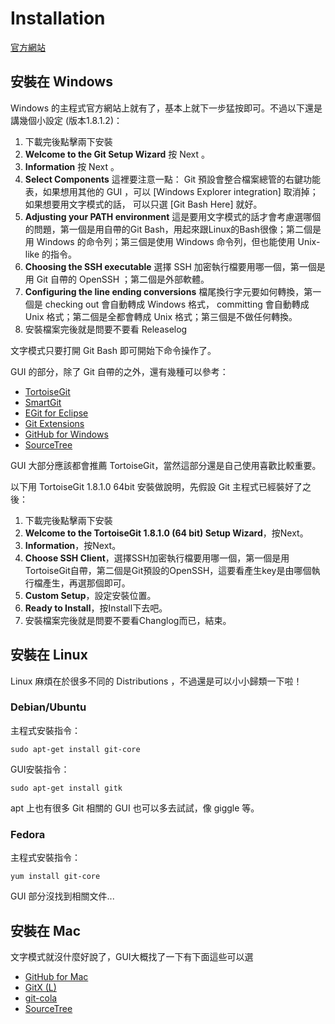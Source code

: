 Installation
============

[官方網站](http://git-scm.com/)

安裝在 Windows
--------------

Windows 的主程式官方網站上就有了，基本上就下一步猛按即可。不過以下還是講幾個小設定 (版本1.8.1.2)：

1. 下載完後點擊兩下安裝
2. **Welcome to the Git Setup Wizard** 按 Next 。
3. **Information** 按 Next 。
4. **Select Components** 這裡要注意一點： Git 預設會整合檔案總管的右鍵功能表，如果想用其他的 GUI ，可以 [Windows Explorer integration] 取消掉；如果想要用文字模式的話， 可以只選 [Git Bash Here] 就好。
5. **Adjusting your PATH environment** 這是要用文字模式的話才會考慮選哪個的問題，第一個是用自帶的Git Bash，用起來跟Linux的Bash很像；第二個是用 Windows 的命令列；第三個是使用 Windows 命令列，但也能使用 Unix-like 的指令。
6. **Choosing the SSH executable** 選擇 SSH 加密執行檔要用哪一個，第一個是用 Git 自帶的 OpenSSH ；第二個是外部軟體。
7. **Configuring the line ending conversions** 檔尾換行字元要如何轉換，第一個是 checking out 會自動轉成 Windows 格式， committing 會自動轉成 Unix 格式；第二個是全都會轉成 Unix 格式；第三個是不做任何轉換。
8. 安裝檔案完後就是問要不要看 Releaselog

文字模式只要打開 Git Bash 即可開始下命令操作了。

GUI 的部分，除了 Git 自帶的之外，還有幾種可以參考：

* [TortoiseGit](https://code.google.com/p/tortoisegit/)
* [SmartGit](http://www.syntevo.com/smartgithg/)
* [EGit for Eclipse](http://www.eclipse.org/egit/)
* [Git Extensions](https://code.google.com/p/gitextensions/)
* [GitHub for Windows](http://windows.github.com/)
* [SourceTree](http://www.sourcetreeapp.com/)

GUI 大部分應該都會推薦 TortoiseGit，當然這部分還是自己使用喜歡比較重要。

以下用 TortoiseGit 1.8.1.0 64bit 安裝做說明，先假設 Git 主程式已經裝好了之後：

1. 下載完後點擊兩下安裝
2. **Welcome to the TortoiseGit 1.8.1.0 (64 bit) Setup Wizard**，按Next。
3. **Information**，按Next。
4. **Choose SSH Client**，選擇SSH加密執行檔要用哪一個，第一個是用TortoiseGit自帶，第二個是Git預設的OpenSSH，這要看產生key是由哪個執行檔產生，再選那個即可。
5. **Custom Setup**，設定安裝位置。
6. **Ready to Install**，按Install下去吧。
7. 安裝檔案完後就是問要不要看Changlog而已，結束。

安裝在 Linux
------------

Linux 麻煩在於很多不同的 Distributions ，不過還是可以小小歸類一下啦！

### Debian/Ubuntu

主程式安裝指令：

    sudo apt-get install git-core

GUI安裝指令：

    sudo apt-get install gitk

apt 上也有很多 Git 相關的 GUI 也可以多去試試，像 giggle 等。

### Fedora

主程式安裝指令：

    yum install git-core

GUI 部分沒找到相關文件...

安裝在 Mac
----------

文字模式就沒什麼好說了，GUI大概找了一下有下面這些可以選

* [GitHub for Mac](http://mac.github.com/)
* [GitX (L)](http://gitx.laullon.com/)
* [git-cola](http://git-cola.github.io/)
* [SourceTree](http://www.sourcetreeapp.com/)
